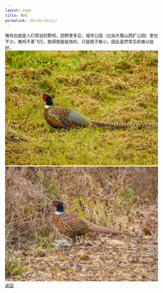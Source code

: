 ```yaml
---
layout: page
title: 雉鸡
permalink: /birds/zhiji/
---
```

雉鸡也就是人们常说的野鸡，田野里多见，城市公园（比如大蜀山西扩公园）里也不少。雉鸡不善飞行，跑得倒是挺快的，只是胆子极小，因此虽然常见却难以拍好。
![](../picture/雉鸡/DSCN9583.jpg)
![](../picture/雉鸡/DSCN5817.jpg)
[返回](../../)
